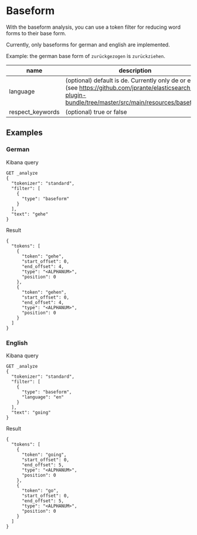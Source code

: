 
# Baseform

With the baseform analysis, you can use a token filter for reducing word forms to their base form.

Currently, only baseforms for german and english are implemented.

Example: the german base form of `zurückgezogen` is `zurückziehen`.

name | description
---- | -----------
language | (optional) default is de. Currently only de or en (see https://github.com/jprante/elasticsearch-plugin-bundle/tree/master/src/main/resources/baseform)
respect_keywords | (optional) true or false

## Examples

### German

Kibana query
```
GET _analyze
{
  "tokenizer": "standard",
  "filter": [
    {
      "type": "baseform"
    }
  ],
  "text": "gehe"
}
```

Result
```
{
  "tokens": [
    {
      "token": "gehe",
      "start_offset": 0,
      "end_offset": 4,
      "type": "<ALPHANUM>",
      "position": 0
    },
    {
      "token": "gehen",
      "start_offset": 0,
      "end_offset": 4,
      "type": "<ALPHANUM>",
      "position": 0
    }
  ]
}
```

### English

Kibana query
```
GET _analyze
{
  "tokenizer": "standard",
  "filter": [
    {
      "type": "baseform",
      "language": "en"
    }
  ],
  "text": "going"
}
```

Result
```
{
  "tokens": [
    {
      "token": "going",
      "start_offset": 0,
      "end_offset": 5,
      "type": "<ALPHANUM>",
      "position": 0
    },
    {
      "token": "go",
      "start_offset": 0,
      "end_offset": 5,
      "type": "<ALPHANUM>",
      "position": 0
    }
  ]
}
```
